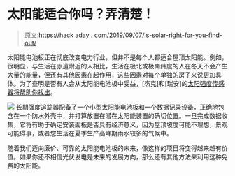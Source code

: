 # 太阳能适合你吗？弄清楚！

> 原文:[https://hack aday . com/2019/09/07/is-solar-right-for-you-find-out/](https://hackaday.com/2019/09/07/is-solar-right-for-you-find-out/)

太阳能电池板正在彻底改变电力行业，但并不是每个人都适合屋顶太阳能。例如，很明显，与生活在赤道附近的人相比，生活在极北或极南纬度的人在冬天不会产生大量的能量，但还有其他因素在起作用，这些因素对每个单独的房子来说更加具体。为了查明是否有人会从太阳能电池板中受益，[杰克]和[瑞安]的[太阳强度传感器将帮助你找出](https://hackaday.io/project/158984-sol-long-term-solar-intensity-sensing)。

[![](../Images/859170dd249f6bb56b638fc974ee30a1.png)](https://hackaday.com/wp-content/uploads/2019/09/5477691549830778431.jpg) 长期强度追踪器配备了一个小型太阳能电池板和一个数据记录设备，正确地包含在一个防水外壳中，并打算放置在潜在太阳能装置的确切位置。一旦完成数据收集，它将有助于确定安装面板是否具有经济意义，因为屋顶坡度可能不理想，景观可能碍事，或者您生活在夏季生产高峰期雨水较多的气候中。

随着我们迈向廉价、可靠的太阳能电池板的未来，像这样的项目将变得越来越有价值。如果你还不相信光伏发电是未来的发展方向，那么还有其他方法来利用这种免费的太阳能。